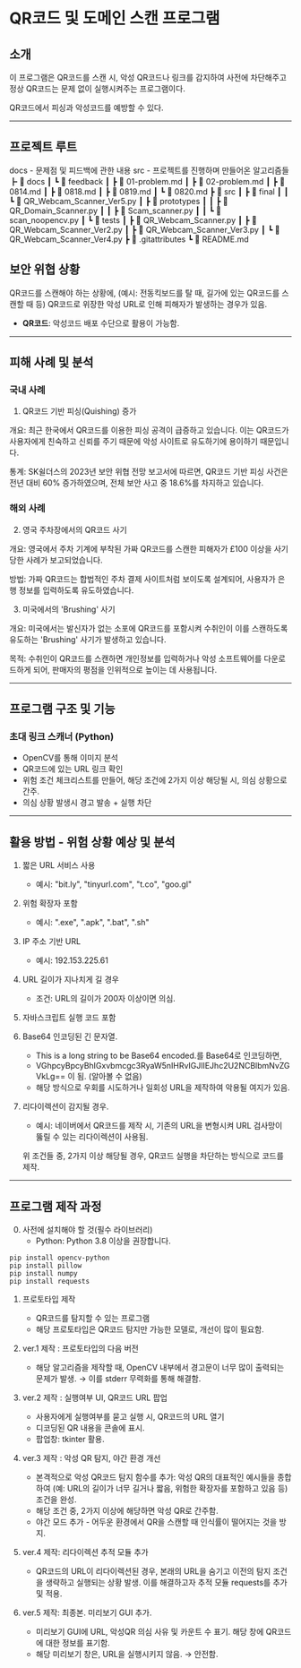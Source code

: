 # QR코드 및 도메인 스캔 프로그램

## 소개
이 프로그램은 QR코드를 스캔 시, 
악성 QR코드나 링크를 감지하여 사전에 차단해주고 
정상 QR코드는 문제 없이 실행시켜주는 프로그램이다.  

QR코드에서 피싱과 악성코드를 예방할 수 있다.

---

## 프로젝트 루트
docs - 문제점 및 피드백에 관한 내용
src - 프로젝트를 진행하며 만들어온 알고리즘들
┣ 📂 docs
┃ ┗ 📂 feedback
┃ ┣ 📄 01-problem.md
┃ ┣ 📄 02-problem.md
┃ ┣ 📄 0814.md
┃ ┣ 📄 0818.md
┃ ┣ 📄 0819.md
┃ ┗ 📄 0820.md
┣ 📂 src
┃ ┣ 📂 final
┃ ┃ ┗ 📄 QR_Webcam_Scanner_Ver5.py
┃ ┣ 📂 prototypes
┃ ┃ ┣ 📄 QR_Domain_Scanner.py
┃ ┃ ┣ 📄 Scam_scanner.py
┃ ┃ ┗ 📄 scan_noopencv.py
┃ ┗ 📂 tests
┃ ┣ 📄 QR_Webcam_Scanner.py
┃ ┣ 📄 QR_Webcam_Scanner_Ver2.py
┃ ┣ 📄 QR_Webcam_Scanner_Ver3.py
┃ ┗ 📄 QR_Webcam_Scanner_Ver4.py
┣ 📄 .gitattributes
┗ 📄 README.md

## 보안 위협 상황
QR코드를 스캔해야 하는 상황에,
(예시: 전동킥보드를 탈 때, 길가에 있는 QR코드를 스캔할 때 등)
QR코드로 위장한 악성 URL로 인해 피해자가 발생하는 경우가 있음.

- **QR코드**: 악성코드 배포 수단으로 활용이 가능함.

---

## 피해 사례 및 분석

### 국내 사례
1. QR코드 기반 피싱(Quishing) 증가

개요: 최근 한국에서 QR코드를 이용한 피싱 공격이 급증하고 있습니다. 
이는 QR코드가 사용자에게 친숙하고 신뢰를 주기 때문에 악성 사이트로 유도하기에 용이하기 때문입니다.

통계: SK쉴더스의 2023년 보안 위협 전망 보고서에 따르면, QR코드 기반 피싱 사건은 전년 대비 60% 증가하였으며, 
전체 보안 사고 중 18.6%를 차지하고 있습니다.

### 해외 사례
2. 영국 주차장에서의 QR코드 사기

개요: 영국에서 주차 기계에 부착된 가짜 QR코드를 스캔한 피해자가 £100 이상을 사기당한 사례가 보고되었습니다.

방법: 가짜 QR코드는 합법적인 주차 결제 사이트처럼 보이도록 설계되어, 
사용자가 은행 정보를 입력하도록 유도하였습니다.

3. 미국에서의 'Brushing' 사기

개요: 미국에서는 발신자가 없는 소포에 QR코드를 포함시켜 수취인이 이를 스캔하도록 유도하는
'Brushing' 사기가 발생하고 있습니다.

목적: 수취인이 QR코드를 스캔하면 개인정보를 입력하거나 악성 소프트웨어를 다운로드하게 되어,
판매자의 평점을 인위적으로 높이는 데 사용됩니다.

---

## 프로그램 구조 및 기능

### 초대 링크 스캐너 (Python)
- OpenCV를 통해 이미지 분석
- QR코드에 있는 URL 링크 확인
- 위험 조건 체크리스트를 만들어, 해당 조건에 2가지 이상 해당될 시, 의심 상황으로 간주.  
- 의심 상황 발생시 경고 발송 + 실행 차단


---

## 활용 방법 - 위험 상황 예상 및 분석
1. 짧은 URL 서비스 사용
   - 예시: "bit.ly", "tinyurl.com", "t.co", "goo.gl"
2. 위험 확장자 포함
   - 예시: ".exe", ".apk", ".bat", ".sh"
3. IP 주소 기반 URL
   - 예시: 192.153.225.61 
4. URL 길이가 지나치게 길 경우
   - 조건: URL의 길이가 200자 이상이면 의심.
5. 자바스크립트 실행 코드 포함
6. Base64 인코딩된 긴 문자열.
   - This is a long string to be Base64 encoded.를 Base64로 인코딩하면,
   - VGhpcyBpcyBhIGxvbmcgc3RyaW5nIHRvIGJlIEJhc2U2NCBlbmNvZGVkLg== 이 됨. (알아볼 수 없음)
   -  해당 방식으로 우회를 시도하거나 일회성 URL을 제작하여 악용될 여지가 있음.
7. 리다이렉션이 감지될 경우.
   - 예시: 네이버에서 QR코드를 제작 시, 기존의 URL을 변형시켜 URL 검사망이 뚫릴 수 있는 리다이렉션이 사용됨.
   
   위 조건들 중, 2가지 이상 해당될 경우, 
   QR코드 실행을 차단하는 방식으로 코드를 제작.

---

## 프로그램 제작 과정
0. 사전에 설치해야 할 것(필수 라이브러리)
   - Python: Python 3.8 이상을 권장합니다.
```
pip install opencv-python
pip install pillow
pip install numpy
pip install requests
```

1. 프로토타입 제작 
   - QR코드를 탐지할 수 있는 프로그램
   - 해당 프로토타입은 QR코드 탐지만 가능한 모델로, 개선이 많이 필요함.

2. ver.1 제작 : 프로토타입의 다음 버전
   - 해당 알고리즘을 제작할 때, OpenCV 내부에서 경고문이 너무 많이 출력되는 문제가 발생.
   → 이를 stderr 무력화를 통해 해결함.

3. ver.2 제작 : 실행여부 UI, QR코드 URL 팝업
   - 사용자에게 실행여부를 묻고 실행 시, QR코드의 URL 열기
   - 디코딩된 QR 내용을 콘솔에 표시.
   - 팝업창: tkinter 활용.

4. ver.3 제작 : 악성 QR 탐지, 야간 환경 개선
   - 본격적으로 악성 QR코드 탐지 함수를 추가: 악성 QR의 대표적인 예시들을 종합하여 (예: URL의 길이가 너무 길거나 짧음, 위험한 확장자를 포함하고 있음 등) 조건을 완성.
   - 해당 조건 중, 2가지 이상에 해당하면 악성 QR로 간주함.
   - 야간 모드 추가 - 어두운 환경에서 QR을 스캔할 때
   인식률이 떨어지는 것을 방지.

5. ver.4 제작: 리다이렉션 추적 모듈 추가
   - QR코드의 URL이 리다이렉션된 경우, 본래의 URL을 숨기고
   이전의 탐지 조건을 생략하고 실행되는 상황 발생. 이를 해결하고자 추적 모듈 requests를 추가 및 적용.

6. ver.5 제작: 최종본. 미리보기 GUI 추가.
   - 미리보기 GUI에 URL, 악성QR 의심 사유 및 카운트 수 표기.
      해당 창에 QR코드에 대한 정보를 표기함.
   - 해당 미리보기 창은, URL을 실행시키지 않음. → 안전함.
   